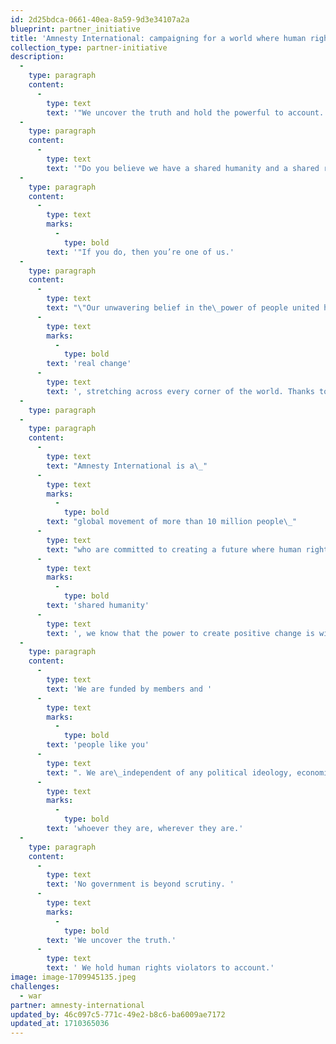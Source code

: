 ```yaml
---
id: 2d25bdca-0661-40ea-8a59-9d3e34107a2a
blueprint: partner_initiative
title: 'Amnesty International: campaigning for a world where human rights are enjoyed by all'
collection_type: partner-initiative
description:
  -
    type: paragraph
    content:
      -
        type: text
        text: '"We uncover the truth and hold the powerful to account.'
  -
    type: paragraph
    content:
      -
        type: text
        text: '"Do you believe we have a shared humanity and a shared responsibility for what goes on in the world, despite what politicians tell us?'
  -
    type: paragraph
    content:
      -
        type: text
        marks:
          -
            type: bold
        text: '"If you do, then you’re one of us.'
  -
    type: paragraph
    content:
      -
        type: text
        text: "\"Our unwavering belief in the\_power of people united has brought about "
      -
        type: text
        marks:
          -
            type: bold
        text: 'real change'
      -
        type: text
        text: ', stretching across every corner of the world. Thanks to years of support from committed supporters like you, the death penalty is abolished in most countries, dangerous spyware used to target activists has been uncovered and seemingly untouchable tyrants have been made to answer for their crimes"'
  -
    type: paragraph
  -
    type: paragraph
    content:
      -
        type: text
        text: "Amnesty International is a\_"
      -
        type: text
        marks:
          -
            type: bold
        text: "global movement of more than 10 million people\_"
      -
        type: text
        text: "who are committed to creating a future where human rights are enjoyed by everyone. United by our\_"
      -
        type: text
        marks:
          -
            type: bold
        text: 'shared humanity'
      -
        type: text
        text: ', we know that the power to create positive change is within all of us.'
  -
    type: paragraph
    content:
      -
        type: text
        text: 'We are funded by members and '
      -
        type: text
        marks:
          -
            type: bold
        text: 'people like you'
      -
        type: text
        text: ". We are\_independent of any political ideology, economic interest or religion. We stand with victims of human rights violations "
      -
        type: text
        marks:
          -
            type: bold
        text: 'whoever they are, wherever they are.'
  -
    type: paragraph
    content:
      -
        type: text
        text: 'No government is beyond scrutiny. '
      -
        type: text
        marks:
          -
            type: bold
        text: 'We uncover the truth.'
      -
        type: text
        text: ' We hold human rights violators to account.'
image: image-1709945135.jpeg
challenges:
  - war
partner: amnesty-international
updated_by: 46c097c5-771c-49e2-b8c6-ba6009ae7172
updated_at: 1710365036
---
```

